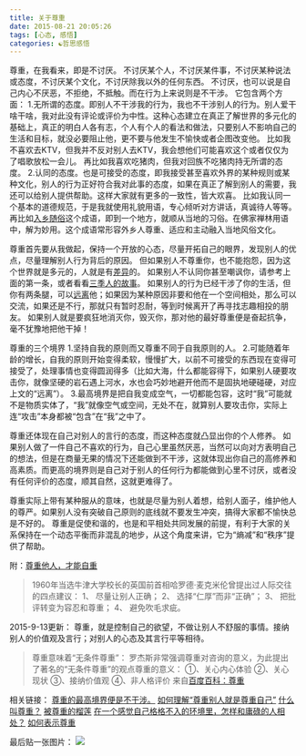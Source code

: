 ```yaml
---
title: 关于尊重
date: 2015-08-21 20:05:26
tags: [心态, 感悟]
categories: ☯️哲思感悟
---
```

尊重，在我看来，即是不讨厌。
不讨厌某个人，不讨厌某件事，不讨厌某种说法或态度，不讨厌某个文化，不讨厌除我以外的任何东西。
不讨厌，也可以说是自己内心不厌恶，不拒绝，不抵触。而在行为上来说则是不干涉。
它包含两个方面：
1.无所谓的态度。即别人不干涉我的行为，我也不干涉别人的行为。别人爱干啥干啥，我对此没有评论或评价为中性。这种心态建立在真正了解世界的多元化的基础上，真正的明白人各有志，个人有个人的看法和做法，只要别人不影响自己的生活和目标，就没必要阻止他，更不要与他发生不愉快或者企图改变他。
比如我不喜欢去KTV，但我并不反对别人去KTV，我会想他们可能喜欢这个或者仅仅为了唱歌放松一会儿。
再比如我喜欢吃猪肉，但我对回族不吃猪肉持无所谓的态度。
2.认同的态度。也是可接受的态度，即我接受甚至喜欢外界的某种规则或某种文化，别人的行为正好符合我对此事的态度，如果在真正了解到别人的需要，我还可以给别人提供帮助。这样大家就有更多的一致性，皆大欢喜。
比如我认同一个基本的道德规范，于是我就使用礼貌用语，专心倾听对方讲话，真诚待人等等。
再比如[入乡随俗](http://baike.baidu.com/view/72745.htm)这个成语，即到一个地方，就顺从当地的习俗。在佛家禅林用语中，解为妙用。这个成语常形容外乡人尊重、适应和主动融入当地风俗文化。
<!--more-->
尊重首先要从我做起，保持一个开放的心态，尽量开拓自己的眼界，发现别人的优点，尽量理解别人行为背后的原因。
但如果别人不尊重你，也不能抱怨，因为这个世界就是多元的，人就是有[差异](http://zhihu.com/question/22291884/answer/20959998)的。
如果别人不认同你甚至嘲讽你，请参考上面的第一条，或者看看[三季人的故事](http://baike.baidu.com/view/2871922.htm)。
如果别人的行为已经干涉了你的生活，但你有两条腿，可以[远离](http://zhihu.com/question/22291884/answer/21209899)他；如果因为某种原因非要和他在一个空间相处，那么可以交流，如果还是不行，那就只有暂时忍耐，等到时候离开了再寻找志趣相投的朋友。
如果别人就是要疯狂地消灭你，毁灭你，那对他的最好尊重便是奋起抗争，毫不犹豫地把他干掉！

尊重的三个境界
1.坚持自我的原则而又尊重不同于自我原则的人。
2.可能随着年龄的增长，自我的原则开始变得柔软，慢慢扩大，以前不可接受的东西现在变得可接受了，处理事情也变得圆润得多（比如大海，什么都能容得下，如果别人硬要攻击你，就像坚硬的岩石遇上河水，水也会巧妙地避开他而不是固执地硬碰硬，对应上文的“远离”）。
3.最高境界是把自我变成空气，一切都能包容，这时“我”可能就不是物质实体了，“我”就像空气或空间，无处不在，就算别人要攻击你，实际上连“攻击”本身都被“包含”在“我”之中了。

尊重还体现在自己对别人的言行的态度，而这种态度就凸显出你的个人修养。
如果别人做了一件自己不喜欢的行为，自己心里虽然厌恶，当然可以向对方表明自己的想法，但是在商量无果的情况下还能做到不干涉，这就体现出你自己的高修养和高素质。而更高的境界则是自己对于别人的任何行为都能做到心里不讨厌，或者没有任何评价的态度，顺其自然，这就更难得了。

尊重实际上带有某种服从的意味，也就是尽量为别人着想，给别人面子，维护他人的尊严。如果别人没有突破自己原则的底线就不要发生冲突，搞得大家都不愉快总是不好的。
尊重是促使和谐的，也是和平相处共同发展的前提，有利于大家的关系保持在一个动态平衡而非混乱的地步，从这个角度来讲，它为“熵减”和“秩序”提供了帮助。

附：[尊重他人，才能自重](http://www.xiusida.com/dream9.htm)
>1960年当选牛津大学校长的英国前首相哈罗德·麦克米伦曾提出过人际交往的四点建议：
1、 尽量让别人正确；
2、 选择“仁厚”而非“正确”；
3、 把批评转变为容忍和尊重；
4、 避免吹毛求疵。

2015-9-13更新：
尊重，就是控制自己的欲望，不做让别人不舒服的事情。接纳别人的价值观及言行；对别人的心态及其言行平等相待。


>尊重意味着“无条件尊重”：
罗杰斯非常强调尊重对咨询的意义，为此提出了著名的“无条件尊重”的观点尊重的意义：
①、关心内心体验
②、关心现状
③、接纳价值观
④、非人格评价
来自[百度百科：尊重][1]

相关链接：
[尊重的最高境界便是不干涉。][2]
[如何理解“尊重别人就是尊重自己”][3]
[什么叫尊重？](http://www.zhihu.com/question/20498390)
[被尊重的榴莲](http://blog.sina.com.cn/s/blog_5e09444b010183wd.html)
[在一个感觉自己格格不入的环境里，怎样和庸碌的人相处？](http://www.zhihu.com/question/22291884)
[如何表示尊重][4]

最后贴一张图片：
![][5]


  [1]: http://baike.baidu.com/link?url=wtaf5v768RsFMk-xycC12qIzeN0GZ6IXiKCRt3Ve-MLv7VFpYzANhhH8OPelOK66_2R0k9CUDhfYP31ve88Jb3xQ71KP-YouvyVzGQBvpYe
  [2]: http://www.zhihu.com/question/26375616/answer/62156936
  [3]: http://www.zhihu.com/question/20717883
  [4]: http://zh.wikihow.com/%E8%A1%A8%E7%A4%BA%E5%B0%8A%E9%87%8D
  [5]: http://7xivmb.com1.z0.glb.clouddn.com/%E5%B0%8A%E9%87%8D.png